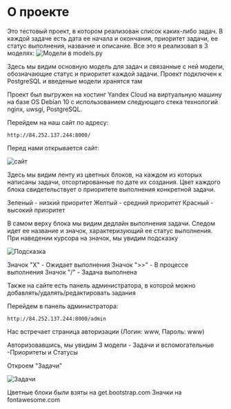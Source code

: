 # О проекте
Это тестовый проект, в котором реализован список каких-либо задач. В каждой задаче есть дата ее начала и окончания, приоритет задачи, ее статус выполнения, название и описание. Все это я реализовал в 3 моделях:
![Модели в models.py](https://user-images.githubusercontent.com/79451112/118747199-dcbe6f00-b859-11eb-82af-afe97a8cb6ed.png)

Здесь мы видим основную модель для задач и связанные с ней модели, обозначающие статус и приоритет каждой задачи. Проект подключен к PostgreSQL и введеные модели хранятся там

Проект был выгружен на хостинг Yandex Cloud на виртуальную машину на базе OS Debian 10 с использованием следующего стека технологий nginx, uwsgi, PostgreSQL.

Перейдем на наш сайт по адресу:

```
http://84.252.137.244:8000/
```

Перед нами открывается сайт:

![сайт](https://user-images.githubusercontent.com/79451112/118747582-91f12700-b85a-11eb-9d8a-9a4dc00c3ab6.png)

Здесь мы видим ленту из цветных блоков, на каждом из которых написаны задачи, отсортированные по дате их создания. Цвет каждого блока свидетельствует о приоритете выполнения конкретной задачи.

Зеленый - низкий приоритет
Желтый - средний приоритет
Красный - высокий приоритет

В самом верху блока мы видим дедлайн выполнения задачи. Следом идет ее название и значок, характеризующий ее статус выполнения. При наведении курсора на значок, мы увидим подсказку

![Подсказка](https://user-images.githubusercontent.com/79451112/118748012-5acf4580-b85b-11eb-99d9-f8a4a18552fa.png)


Значок "Х" - Ожидает выполнения
Значок ">>" - В процессе выполнения
Значок "\/" - Задача выполнена

Также на сайте есть панель администратора, в которой можно добавлять/удалять/редактировать задания

Перейдем в панель администратора: 

```
http://84.252.137.244:8000/admin
```

Нас встречает страница авторизации (Логин: www, Пароль: www)

Авторизовавшись, мы увидим 3 модели - Задачи и вспомогательные -Приоритеты и Статусы

Откроем "Задачи"

![Задачи](https://user-images.githubusercontent.com/79451112/118748328-f19c0200-b85b-11eb-87d9-0e7668ae3329.png)




Цветные блоки были взяты на get.bootstrap.com
Значки на fontawesome.com


